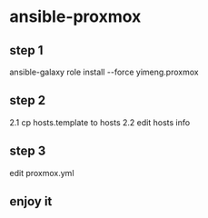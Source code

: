 # ansible-proxmox

## step 1
ansible-galaxy role install --force yimeng.proxmox
## step 2
2.1 cp hosts.template to hosts
2.2 edit hosts info
## step 3
edit proxmox.yml

## enjoy it
